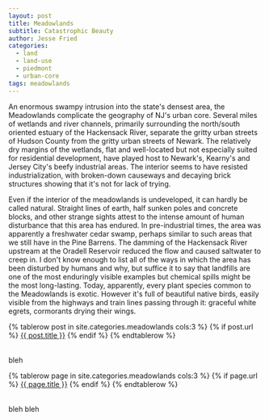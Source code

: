 ```yaml
---
layout: post
title: Meadowlands
subtitle: Catastrophic Beauty
author: Jesse Fried
categories:
  - land
  - land-use
  - piedmont
  - urban-core
tags: meadowlands
---
```


An enormous swampy intrusion into the state's densest area, the Meadowlands complicate the geography of NJ's urban core. Several miles of wetlands and river channels, primarily surrounding the north/south oriented estuary of the Hackensack River, separate the gritty urban streets of Hudson County from the gritty urban streets of Newark. The relatively dry margins of the wetlands, flat and well-located but not especially suited for residential development, have played host to Newark's, Kearny's and Jersey City's beefy industrial areas. The interior seems to have resisted industrialization, with broken-down causeways and decaying brick structures showing that it's not for lack of trying.

Even if the interior of the meadowlands is undeveloped, it can hardly be called natural. Straight lines of earth, half sunken poles and concrete blocks, and other strange sights attest to the intense amount of human disturbance that this area has endured. In pre-industrial times, the area was apparently a freshwater cedar swamp, perhaps similar to such areas that we still have in the Pine Barrens. The damming of the Hackensack River upstream at the Oradell Reservoir reduced the flow and caused saltwater to creep in. I don't know enough to list all of the ways in which the area has been disturbed by humans and why, but suffice it to say that landfills are one of the most enduringly visible examples but chemical spills might be the most long-lasting. Today, apparently, every plant species common to the Meadowlands is exotic. However it's full of beautiful native birds, easily visible from the highways and train lines passing through it: graceful white egrets, cormorants drying their wings. 


<div class="table-container">
  <table class="index">
    {% tablerow post in site.categories.meadowlands cols:3 %}
      {% if post.url %}
          <a href="{{ post.url }}">{{ post.title }}</a>
      {% endif %}
    {% endtablerow %}
  </table>
</div>

<p>bleh</p>

<div class="table-container">
  <table class="index">
    {% tablerow page in site.categories.meadowlands cols:3 %}
      {% if page.url %}
          <a href="{{ page.url }}">{{ page.title }}</a>
      {% endif %}
    {% endtablerow %}
  </table>
</div>

<p>bleh bleh </p>
